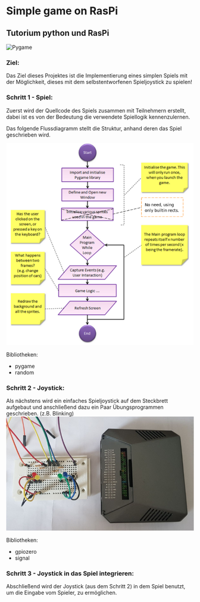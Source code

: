 # Simple game on RasPi 
## Tutorium python und RasPi
![Pygame](pics/pygame.gif)

### Ziel:

Das Ziel dieses Projektes ist die Implementierung eines simplen Spiels mit 
der Möglichkeit, dieses mit dem selbstentworfenen Spieljoystick zu spielen!

### Schritt 1 - Spiel:

Zuerst wird der Quellcode des Spiels zusammen mit Teilnehmern erstellt, dabei ist es
von der Bedeutung die verwendete Spiellogik kennenzulernen. 

Das folgende Flussdiagramm stellt die Struktur, anhand deren das Spiel geschrieben
wird.

![logic](pics/pygame_logic2.png)

Bibliotheken:
- pygame
- random

### Schritt 2 - Joystick:

Als nächstens wird ein einfaches Spieljoystick auf dem Steckbrett aufgebaut
und anschließend dazu ein Paar Übungsprogrammen geschrieben. (z.B. Blinking) 
![Pygame](pics/raspi_game.png)

Bibliotheken:
- gpiozero
- signal

### Schritt 3 - Joystick in das Spiel integrieren:

Abschließend wird der Joystick (aus dem Schritt 2) in dem Spiel benutzt, um
die Eingabe vom Spieler, zu ermöglichen.

